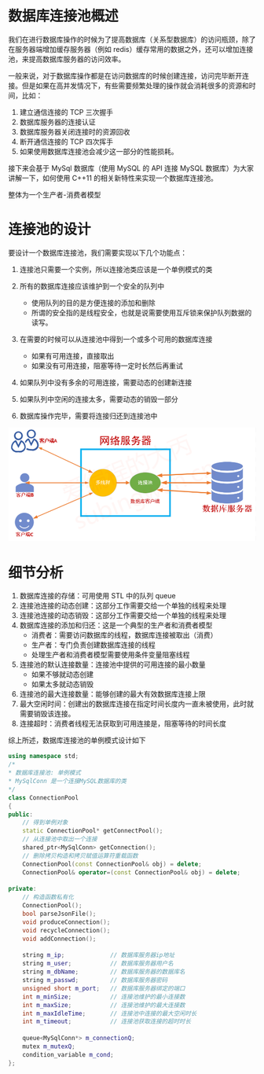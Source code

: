 # 数据库连接池概述

我们在进行数据库操作的时候为了提高数据库（关系型数据库）的访问瓶颈，除了在服务器端增加缓存服务器（例如 redis）缓存常用的数据之外，还可以增加连接池，来提高数据库服务器的访问效率。

一般来说，对于数据库操作都是在访问数据库的时候创建连接，访问完毕断开连接。但是如果在高并发情况下，有些需要频繁处理的操作就会消耗很多的资源和时间，比如：

1. 建立通信连接的 TCP 三次握手
2. 数据库服务器的连接认证
3. 数据库服务器关闭连接时的资源回收
4. 断开通信连接的 TCP 四次挥手
5. 如果使用数据库连接池会减少这一部分的性能损耗。


接下来会基于 MySql 数据库（使用 MySQL 的 API 连接 MySQL 数据库）为大家讲解一下，如何使用 C++11 的相关新特性来实现一个数据库连接池。

整体为一个生产者-消费者模型

# 连接池的设计

要设计一个数据库连接池，我们需要实现以下几个功能点：

1. 连接池只需要一个实例，所以连接池类应该是一个单例模式的类

2. 所有的数据库连接应该维护到一个安全的队列中
   - 使用队列的目的是方便连接的添加和删除
   - 所谓的安全指的是线程安全，也就是说需要使用互斥锁来保护队列数据的读写。
3. 在需要的时候可以从连接池中得到一个或多个可用的数据库连接
   - 如果有可用连接，直接取出
   - 如果没有可用连接，阻塞等待一定时长然后再重试
4. 如果队列中没有多余的可用连接，需要动态的创建新连接
5. 如果队列中空闲的连接太多，需要动态的销毁一部分
6. 数据库操作完毕，需要将连接归还到连接池中

![image-20220311110953941](README.assets/image-20220311110953941.png)





# 细节分析

1. 数据库连接的存储：可用使用 STL 中的队列 queue
2. 连接池连接的动态创建：这部分工作需要交给一个单独的线程来处理
3. 连接池连接的动态销毁：这部分工作需要交给一个单独的线程来处理
4. 数据库连接的添加和归还：这是一个典型的生产者和消费者模型
    - 消费者：需要访问数据库的线程，数据库连接被取出（消费）
    - 生产者：专门负责创建数据库连接的线程
    - 处理生产者和消费者模型需要使用条件变量阻塞线程
5. 连接池的默认连接数量：连接池中提供的可用连接的最小数量
    - 如果不够就动态创建
    - 如果太多就动态销毁
6. 连接池的最大连接数量：能够创建的最大有效数据库连接上限
7. 最大空闲时间：创建出的数据库连接在指定时间长度内一直未被使用，此时就需要销毁该连接。
8. 连接超时：消费者线程无法获取到可用连接是，阻塞等待的时间长度

综上所述，数据库连接池的单例模式设计如下

```cpp
using namespace std;
/*
* 数据库连接池: 单例模式
* MySqlConn 是一个连接MySQL数据库的类
*/
class ConnectionPool
{
public:
    // 得到单例对象
    static ConnectionPool* getConnectPool();
    // 从连接池中取出一个连接
    shared_ptr<MySqlConn> getConnection();
    // 删除拷贝构造和拷贝赋值运算符重载函数
    ConnectionPool(const ConnectionPool& obj) = delete;
    ConnectionPool& operator=(const ConnectionPool& obj) = delete;

private:
    // 构造函数私有化
    ConnectionPool();
    bool parseJsonFile();
    void produceConnection();
    void recycleConnection();
    void addConnection();

    string m_ip;             // 数据库服务器ip地址
    string m_user;           // 数据库服务器用户名
    string m_dbName;         // 数据库服务器的数据库名
    string m_passwd;         // 数据库服务器密码
    unsigned short m_port;   // 数据库服务器绑定的端口
    int m_minSize;           // 连接池维护的最小连接数
    int m_maxSize;           // 连接池维护的最大连接数
    int m_maxIdleTime;       // 连接池中连接的最大空闲时长
    int m_timeout;           // 连接池获取连接的超时时长

    queue<MySqlConn*> m_connectionQ;
    mutex m_mutexQ;
    condition_variable m_cond;
};
```


